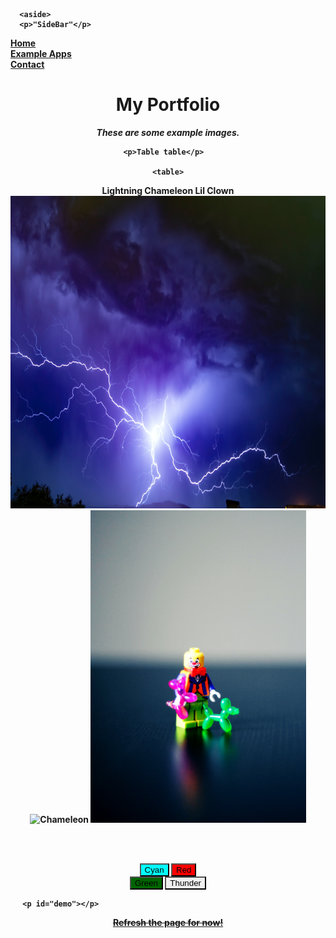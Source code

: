 <!DOCTYPE html>
<html lang="en">
<meta charset="UTF-8">
<b><title>Mozofi's Portfolio website</title>
<meta name="viewport" content="width=device-width,initial-scale=1">
<link rel="stylesheet" href="https://www.w3schools.com/w3css/4/w3.css">
  
<style>
  body {
    background-image: url('ThunderK.jpg');
    background-repeat: no-repeat;
    background-attachment: fixed;
    background-size: cover;
  }
  aside {
  width: 6%;
  padding-left: 1%;
  margin-left: 2%;
  float: left;
  font-style: italic;
  background-color: Orange;
}

</style>
  
<script src=""></script>
  
<body style="background-color:null;">
  
      <aside>
      <p>"SideBar"</p>
  <a href="Mozofi.github.io/Portfolio.html">Home</a><br>
  <a href="Mozofi.github.io/Portfolio/Examples.html">Example Apps</a><br>
  <a href="Mozofi.github.io/Portfolio/Contact.html">Contact</a><br>
    </aside>
  
  <center><b>
    <h1>My Portfolio</h1>
      <p><em>These are some example images.</em></p>
      </b>
    
    
    <p>Table table</p>  
  
    <table>
  <tr>
    <th>Lightning</th>
    <th>Chameleon</th>
    <th>Lil Clown</th>
  </tr>
  <tr>
    <td>  <img src="LightningK.jpg" alt="Lightning" style="width:500" height="500">  </td>
    <td>  <img src="ChameleonN.jpg" alt="Chameleon" style="width:500" height="500"> </td>
    <td>  <img src="ClownJ.jpg" alt="Clown" style="width:500" height="500">  </td>
  </tr>
</table>                                                                                                                                                       

   
<br><br>
      
<button id="button1" style="background-color:Cyan; border-color:Black; color:Black" onclick="button1press()">Cyan</button>
<button id="button2" style="background-color:Red; border-color:Black; color:Black" onclick="button2press()">Red</button>                                            
<button id="button3" style="background-color:DarkGreen; border-color:Black; color:Black" onclick="button3press()">Green</button>
<button id="button4" style="background-image: url('Thunder.jpg'); border-color:Black; color:Black" onclick="button4press()">Thunder</button>

      <p id="demo"></p>                                                  
<script>
function button1press() {
  document.getElementById("demo").innerHTML = "Color changed to " + "Cyan";
  document.body.style.backgroundImage = 'none';
  document.body.style.backgroundColor = "Aquamarine";
}
function button2press() {
  document.getElementById("demo").innerHTML = "Color changed to " + "Red";
  document.body.style.backgroundImage = 'none';
  document.body.style.backgroundColor = "Tomato";
}
function button3press() {
  document.getElementById("demo").innerHTML = "Color changed to " + "Green";
  document.body.style.backgroundImage = 'none';
  document.body.style.backgroundColor = "ForestGreen";
}
function button4press() {
  document.getElementById("demo").innerHTML = "Image changed to " + "Thunder";
  document.body.style.backgroundImage = "url('ThunderK.jpg')";
}                                                                      
</script>                                                                                              

<a href="https://mozofi.github.io/Portfolio/"><s>Refresh the page for now!</s></a>
      
</center>
</body>
</html>

